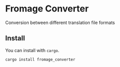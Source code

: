 # Fromage Converter

Conversion between different translation file formats

## Install

You can install with `cargo`.
```
cargo install fromage_converter
```

